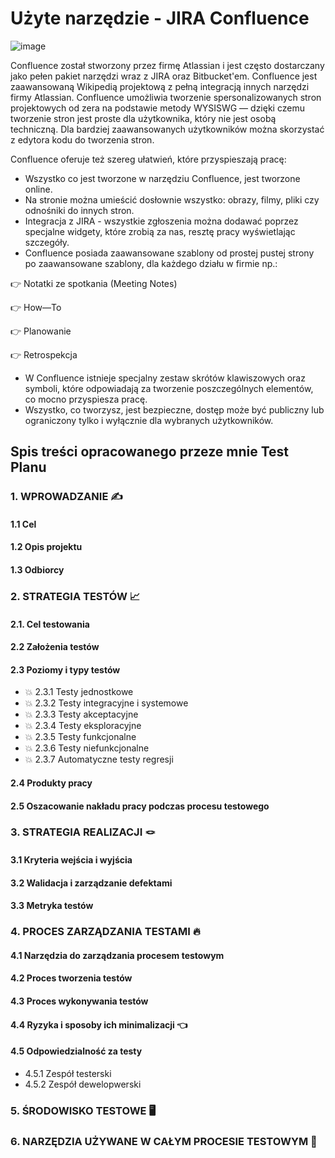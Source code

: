 # Użyte narzędzie - JIRA Confluence

![image](https://user-images.githubusercontent.com/116351258/229884813-cacc68a7-1505-4e8f-adb1-9ccb688682e2.png)

Confluence został stworzony przez firmę Atlassian i jest często dostarczany jako pełen pakiet narzędzi wraz z JIRA oraz Bitbucket'em. Confluence jest zaawansowaną Wikipedią projektową z pełną integracją innych narzędzi firmy Atlassian. Confluence umożliwia tworzenie spersonalizowanych stron projektowych od zera na podstawie metody WYSISWG — dzięki czemu tworzenie stron jest proste dla użytkownika, który nie jest osobą techniczną. Dla bardziej zaawansowanych użytkowników można skorzystać z edytora kodu do tworzenia stron.

Confluence oferuje też szereg ułatwień, które przyspieszają pracę:

* Wszystko co jest tworzone w narzędziu Confluence, jest tworzone online.
* Na stronie można umieścić dosłownie wszystko: obrazy, filmy, pliki czy odnośniki do innych stron.
* Integracja z JIRA - wszystkie zgłoszenia można dodawać poprzez specjalne widgety, które zrobią za nas, resztę pracy wyświetlając szczegóły.
* Confluence posiada zaawansowane szablony od prostej pustej strony po zaawansowane szablony, dla każdego działu w firmie np.:
 
👉 Notatki ze spotkania (Meeting Notes)
 
👉 How—To
 
👉 Planowanie

👉 Retrospekcja

* W Confluence istnieje specjalny zestaw skrótów klawiszowych oraz symboli, które odpowiadają za tworzenie poszczególnych elementów, co mocno przyspiesza pracę.
* Wszystko, co tworzysz, jest bezpieczne, dostęp może być publiczny lub ograniczony tylko i wyłącznie dla wybranych użytkowników.

## Spis treści opracowanego przeze mnie Test Planu

### 1. WPROWADZANIE ✍️
#### 1.1 Cel
#### 1.2 Opis projektu
#### 1.3 Odbiorcy

### 2. STRATEGIA TESTÓW 📈
#### 2.1. Cel testowania
#### 2.2 Założenia testów
#### 2.3 Poziomy i typy testów
* 💥 2.3.1 Testy jednostkowe
* 💥 2.3.2 Testy integracyjne i systemowe
* 💥 2.3.3 Testy akceptacyjne
* 💥 2.3.4 Testy eksploracyjne
* 💥 2.3.5 Testy funkcjonalne
* 💥 2.3.6 Testy niefunkcjonalne
* 💥 2.3.7 Automatyczne testy regresji
#### 2.4 Produkty pracy
#### 2.5 Oszacowanie nakładu pracy podczas procesu testowego

### 3. STRATEGIA REALIZACJI 🪢
#### 3.1 Kryteria wejścia i wyjścia
#### 3.2 Walidacja i zarządzanie defektami
#### 3.3 Metryka testów

### 4. PROCES ZARZĄDZANIA TESTAMI 🔥
#### 4.1 Narzędzia do zarządzania procesem testowym
#### 4.2 Proces tworzenia testów
#### 4.3 Proces wykonywania testów
#### 4.4 Ryzyka i sposoby ich minimalizacji 👈
#### 4.5 Odpowiedzialność za testy
* 4.5.1 Zespół testerski
* 4.5.2 Zespół dewelopwerski
 
### 5. ŚRODOWISKO TESTOWE 🖥️

### 6. NARZĘDZIA UŻYWANE W CAŁYM PROCESIE TESTOWYM 🧰

